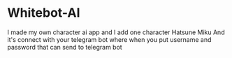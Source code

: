 # Whitebot-AI
I made my own character ai app and I add one character Hatsune Miku 
And it's connect with your telegram bot where when you put username and password that can send to telegram bot
